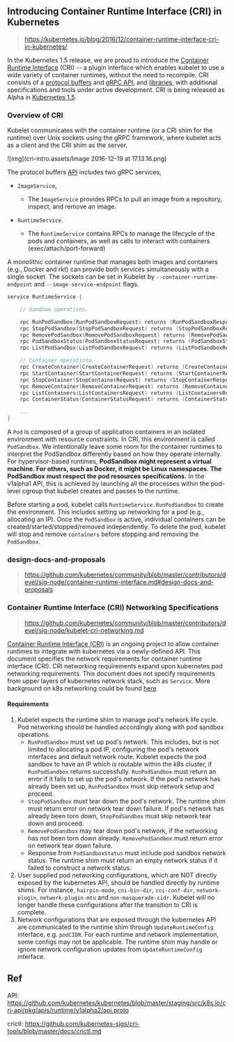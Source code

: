 

## Introducing Container Runtime Interface (CRI) in Kubernetes

> https://kubernetes.io/blog/2016/12/container-runtime-interface-cri-in-kubernetes/

 In the Kubernetes 1.5 release, we are proud to introduce the [Container Runtime Interface](https://github.com/kubernetes/kubernetes/blob/242a97307b34076d5d8f5bbeb154fa4d97c9ef1d/docs/devel/container-runtime-interface.md) (CRI) -- a plugin interface which enables kubelet to use a wide variety of container runtimes, without the need to recompile. CRI consists of a [protocol buffers](https://developers.google.com/protocol-buffers/) and [gRPC API](http://www.grpc.io/), and [libraries](https://github.com/kubernetes/kubernetes/tree/release-1.5/pkg/kubelet/server/streaming), with additional specifications and tools under active development. CRI is being released as Alpha in [Kubernetes 1.5](https://kubernetes.io/blog/2016/12/kubernetes-1-5-supporting-production-workloads).



### Overview of CRI

Kubelet communicates with the container runtime (or a CRI shim for the runtime) over Unix sockets using the gRPC framework, where kubelet acts as a client and the CRI shim as the server.

![img](cri-intro.assets/Image 2016-12-19 at 17.13.16.png)

The protocol buffers [API](https://github.com/kubernetes/kubernetes/blob/release-1.5/pkg/kubelet/api/v1alpha1/runtime/api.proto) includes two gRPC services, 

- `ImageService`, 

  - The `ImageService` provides RPCs to pull an image from a repository, inspect, and remove an image. 

- `RuntimeService`. 

  - The `RuntimeService` contains RPCs to manage the lifecycle of the pods and containers, as well as calls to interact with containers (exec/attach/port-forward)

  

 A monolithic container runtime that manages both images and containers (e.g., Docker and rkt) can provide both services simultaneously with a single socket. The sockets can be set in Kubelet by `--container-runtime-endpoint` and `--image-service-endpoint` flags.



```go
service RuntimeService {

    // Sandbox operations.

    rpc RunPodSandbox(RunPodSandboxRequest) returns (RunPodSandboxResponse) {}  
    rpc StopPodSandbox(StopPodSandboxRequest) returns (StopPodSandboxResponse) {}  
    rpc RemovePodSandbox(RemovePodSandboxRequest) returns (RemovePodSandboxResponse) {}  
    rpc PodSandboxStatus(PodSandboxStatusRequest) returns (PodSandboxStatusResponse) {}  
    rpc ListPodSandbox(ListPodSandboxRequest) returns (ListPodSandboxResponse) {}  

    // Container operations.  
    rpc CreateContainer(CreateContainerRequest) returns (CreateContainerResponse) {}  
    rpc StartContainer(StartContainerRequest) returns (StartContainerResponse) {}  
    rpc StopContainer(StopContainerRequest) returns (StopContainerResponse) {}  
    rpc RemoveContainer(RemoveContainerRequest) returns (RemoveContainerResponse) {}  
    rpc ListContainers(ListContainersRequest) returns (ListContainersResponse) {}  
    rpc ContainerStatus(ContainerStatusRequest) returns (ContainerStatusResponse) {}

    ...  
}
```

A `Pod` is composed of a group of application containers in an isolated environment with resource constraints. In CRI, this environment is called `PodSandbox`. We intentionally leave some room for the container runtimes to interpret the PodSandbox differently based on how they operate internally. For hypervisor-based runtimes, **PodSandbox might represent a virtual machine. For others, such as Docker, it might be Linux namespaces. The PodSandbox must respect the pod resources specifications.** In the v1alpha1 API, this is achieved by launching all the processes within the pod-level cgroup that kubelet creates and passes to the runtime.



Before starting a pod, kubelet calls `RuntimeService.RunPodSandbox` to create the environment. This includes setting up networking for a pod (e.g., allocating an IP). Once the `PodSandbox` is active, individual containers can be created/started/stopped/removed independently. To delete the pod, kubelet will stop and remove `containers` before stopping and removing the `PodSandbox`.



### design-docs-and-proposals

> https://github.com/kubernetes/community/blob/master/contributors/devel/sig-node/container-runtime-interface.md#design-docs-and-proposals

### Container Runtime Interface (CRI) Networking Specifications

> https://github.com/kubernetes/community/blob/master/contributors/devel/sig-node/kubelet-cri-networking.md



[Container Runtime Interface (CRI)](https://github.com/kubernetes/community/blob/master/contributors/devel/sig-node/container-runtime-interface.md) is an ongoing project to allow container runtimes to integrate with kubernetes via a newly-defined API. This document specifies the network requirements for container runtime interface (CRI). CRI networking requirements expand upon kubernetes pod networking requirements. This document does not specify requirements from upper layers of kubernetes network stack, such as `Service`. More background on k8s networking could be found [here](http://kubernetes.io/docs/admin/networking/)

#### Requirements

1. Kubelet expects the runtime shim to manage pod's network life cycle. Pod networking should be handled accordingly along with pod sandbox operations.
   - `RunPodSandbox` must set up pod's network. This includes, but is not limited to allocating a pod IP, configuring the pod's network interfaces and default network route. Kubelet expects the pod sandbox to have an IP which is routable within the k8s cluster, if `RunPodSandbox` returns successfully. `RunPodSandbox` must return an error if it fails to set up the pod's network. If the pod's network has already been set up, `RunPodSandbox` must skip network setup and proceed.
   - `StopPodSandbox` must tear down the pod's network. The runtime shim must return error on network tear down failure. If pod's network has already been torn down, `StopPodSandbox` must skip network tear down and proceed.
   - `RemovePodSandbox` may tear down pod's network, if the networking has not been torn down already. `RemovePodSandbox` must return error on network tear down failure.
   - Response from `PodSandboxStatus` must include pod sandbox network status. The runtime shim must return an empty network status if it failed to construct a network status.
2. User supplied pod networking configurations, which are NOT directly exposed by the kubernetes API, should be handled directly by runtime shims. For instance, `hairpin-mode`, `cni-bin-dir`, `cni-conf-dir`, `network-plugin`, `network-plugin-mtu` and `non-masquerade-cidr`. Kubelet will no longer handle these configurations after the transition to CRI is complete.
3. Network configurations that are exposed through the kubernetes API are communicated to the runtime shim through `UpdateRuntimeConfig` interface, e.g. `podCIDR`. For each runtime and network implementation, some configs may not be applicable. The runtime shim may handle or ignore network configuration updates from `UpdateRuntimeConfig` interface.





## Ref

API: https://github.com/kubernetes/kubernetes/blob/master/staging/src/k8s.io/cri-api/pkg/apis/runtime/v1alpha2/api.proto

crictl: https://github.com/kubernetes-sigs/cri-tools/blob/master/docs/crictl.md
